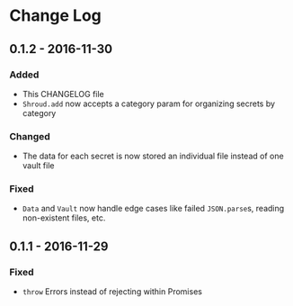 # Change Log

## 0.1.2 - 2016-11-30

### Added

* This CHANGELOG file
* `Shroud.add` now accepts a category param for organizing secrets by category

### Changed

* The data for each secret is now stored an individual file instead of one
  vault file

### Fixed

* `Data` and `Vault` now handle edge cases like failed `JSON.parse`s,
  reading non-existent files, etc.

## 0.1.1 - 2016-11-29

### Fixed

* `throw` Errors instead of rejecting within Promises
